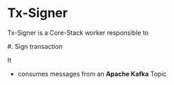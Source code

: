 # Tx-Signer

Tx-Signer is a Core-Stack worker responsible to 

#. Sign transaction

It
- consumes messages from an **Apache Kafka** Topic
